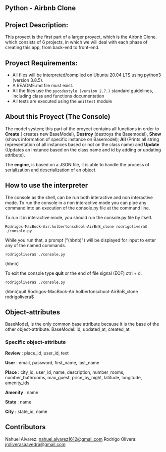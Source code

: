 ## **Python - Airbnb Clone**


## **Project Description:**
This proyect is the first part of a larger proyect, which is the Airbnb Clone. which consists of 6 projects, in which we will deal with each phase of creating this app, from back-end to front-end.


## Proyect Requirements:
- All files will be interpreted/compiled on Ubuntu 20.04 LTS using python3 (version 3.8.5).
- A README.md file must exist.
-   All the files use the  `pycodestyle (version 2.7.)`  standard guidelines, including class and functions documentation
-   All tests are executed using the  `unittest`  module

## About this Proyect (The Console)
The model system; this part of the proyect contains all functions in order to **Create** ( creates new BaseModel), **Destroy** (destroys the Basemodel), **Show** (shows information of specific instance on Basemodel); **All** (Prints all string representation of all instances based or not on the class name) and **Update** (Updates an instance based on the class name and id by adding or updating attribute).

The **engine**, is based on a JSON file, it is able to handle the process of serialization and deserialization of an object. 
 
## How to use the interpreter
The console as the shell, can be run both interactive and non interactive mode. To run the console in a non interactive mode you can pipe any command into an execution of the console.py file at the command line.

To run it in interactive mode, you should run the console.py file by itself.

    Rodrigos-MacBook-Air:holbertonschool-AirBnB_clone rodrigolivera$ ./console.py

While you run that, a prompt ("(hbnb)") will be displayed for input to enter any of the named commands.

    rodrigolivera$ ./console.py
(hbnb)

To exit the console type **quit** or the end of file signal (EOF) ctrl + d.

    rodrigolivera$ ./console.py
(hbnb)quit
Rodrigos-MacBook-Air:holbertonschool-AirBnB_clone rodrigolivera$ 


## Object-attributes

BaseModel, is the only common base attribute because it is the base of the other object-attribute.
BaseModel: id, updated_at, created_at

### Specific object-attribute
 
**Review**  : place_id, user_id, text 

**User** : email, password, first_name, last_name
  
 **Place**  : city_id, user_id, name, description, number_rooms, number_bathrooms, max_guest, price_by_night, latitude, longitude, amenity_ids
    
 **Amenity**  : name
    
 **State**  : name
    
 **City**  : state_id, name



## 	Contributors
Nahuel Alvarez: nahuel.alvarez1612@gmail.com
Rodrigo Olivera: jroliverasaavedra@gmail.com
